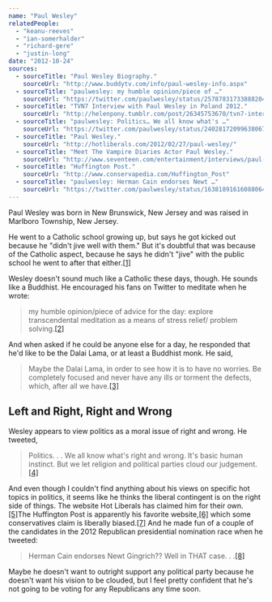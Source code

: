 ```yaml
---
name: "Paul Wesley"
relatedPeople:
  - "keanu-reeves"
  - "ian-somerhalder"
  - "richard-gere"
  - "justin-long"
date: "2012-10-24"
sources:
  - sourceTitle: "Paul Wesley Biography."
    sourceUrl: "http://www.buddytv.com/info/paul-wesley-info.aspx"
  - sourceTitle: "paulwesley: my humble opinion/piece of …"
    sourceUrl: "https://twitter.com/paulwesley/status/257878317338882048"
  - sourceTitle: "TVN7 Interview with Paul Wesley in Poland 2012."
    sourceUrl: "http://helenpony.tumblr.com/post/26345753670/tvn7-interview-with-paul-wesley-in-poland-2012"
  - sourceTitle: "paulwesley: Politics… We all know what's …"
    sourceUrl: "https://twitter.com/paulwesley/status/240281720996380672"
  - sourceTitle: "Paul Wesley."
    sourceUrl: "http://hotliberals.com/2012/02/27/paul-wesley/"
  - sourceTitle: "Meet The Vampire Diaries Actor Paul Wesley."
    sourceUrl: "http://www.seventeen.com/entertainment/interviews/paul-wesley-17q#slide-10"
  - sourceTitle: "Huffington Post."
    sourceUrl: "http://www.conservapedia.com/Huffington_Post"
  - sourceTitle: "paulwesley: Herman Cain endorses Newt …"
    sourceUrl: "https://twitter.com/paulwesley/status/163818916160880640"
---
```


Paul Wesley was born in New Brunswick, New Jersey and was raised in Marlboro Township, New Jersey.

He went to a Catholic school growing up, but says he got kicked out because he "didn't jive well with them." But it's doubtful that was because of the Catholic aspect, because he says he didn't "jive" with the public school he went to after that either.<a class="source-citation" href="http://www.buddytv.com/info/paul-wesley-info.aspx" title="Paul Wesley Biography.">[1]</a>

Wesley doesn't sound much like a Catholic these days, though. He sounds like a Buddhist. He encouraged his fans on Twitter to meditate when he wrote:

>my humble opinion/piece of advice for the day: explore transcendental meditation as a means of stress relief/ problem solving.<a class="source-citation" href="https://twitter.com/paulwesley/status/257878317338882048" title="paulwesley: my humble opinion/piece of …">[2]</a>

And when asked if he could be anyone else for a day, he responded that he'd like to be the Dalai Lama, or at least a Buddhist monk. He said,

>Maybe the Dalai Lama, in order to see how it is to have no worries. Be completely focused and never have any ills or torment the defects, which, after all we have.<a class="source-citation" href="http://helenpony.tumblr.com/post/26345753670/tvn7-interview-with-paul-wesley-in-poland-2012" title="TVN7 Interview with Paul Wesley in Poland 2012.">[3]</a>

## Left and Right, Right and Wrong

Wesley appears to view politics as a moral issue of right and wrong. He tweeted,

>Politics. . . We all know what's right and wrong. It's basic human instinct. But we let religion and political parties cloud our judgement.<a class="source-citation" href="https://twitter.com/paulwesley/status/240281720996380672" title="paulwesley: Politics… We all know what&apos;s …">[4]</a>

And even though I couldn't find anything about his views on specific hot topics in politics, it seems like he thinks the liberal contingent is on the right side of things. The website Hot Liberals has claimed him for their own.<a class="source-citation" href="http://hotliberals.com/2012/02/27/paul-wesley/" title="Paul Wesley.">[5]</a>The Huffington Post is apparently his favorite website,<a class="source-citation" href="http://www.seventeen.com/entertainment/interviews/paul-wesley-17q#slide-10" title="Meet The Vampire Diaries Actor Paul Wesley.">[6]</a> which some conservatives claim is liberally biased.<a class="source-citation" href="http://www.conservapedia.com/Huffington_Post" title="Huffington Post.">[7]</a> And he made fun of a couple of the candidates in the 2012 Republican presidential nomination race when he tweeted:

>Herman Cain endorses Newt Gingrich?? Well in THAT case. . .<a class="source-citation" href="https://twitter.com/paulwesley/status/163818916160880640" title="paulwesley: Herman Cain endorses Newt …">[8]</a>

Maybe he doesn't want to outright support any political party because he doesn't want his vision to be clouded, but I feel pretty confident that he's not going to be voting for any Republicans any time soon.
